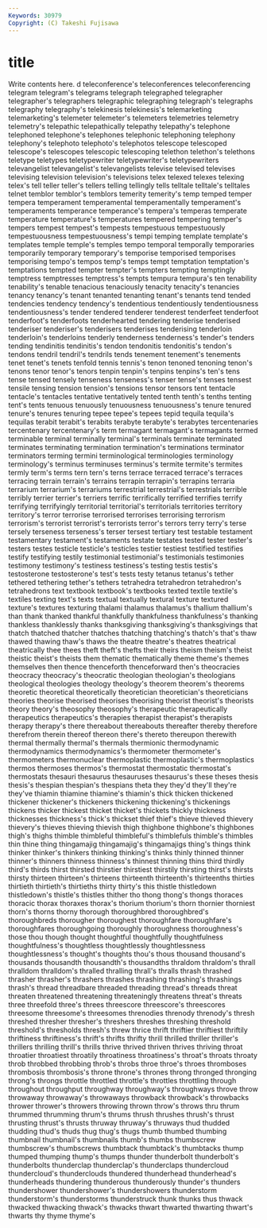 ```yaml
---
Keywords: 30979 
Copyright: (C) Takeshi Fujisawa
---
```


# title

Write contents here.
d
teleconference's teleconferences teleconferencing telegram telegram's telegrams telegraph telegraphed telegrapher telegrapher's
telegraphers telegraphic telegraphing telegraph's telegraphs telegraphy telegraphy's telekinesis telekinesis's telemarketing
telemarketing's telemeter telemeter's telemeters telemetries telemetry telemetry's telepathic telepathically telepathy
telepathy's telephone telephoned telephone's telephones telephonic telephoning telephony telephony's telephoto
telephoto's telephotos telescope telescoped telescope's telescopes telescopic telescoping telethon telethon's
telethons teletype teletypes teletypewriter teletypewriter's teletypewriters televangelist televangelist's televangelists televise
televised televises televising television television's televisions telex telexed telexes telexing
telex's tell teller teller's tellers telling tellingly tells telltale telltale's
telltales telnet temblor temblor's temblors temerity temerity's temp temped temper
tempera temperament temperamental temperamentally temperament's temperaments temperance temperance's tempera's temperas
temperate temperature temperature's temperatures tempered tempering temper's tempers tempest tempest's
tempests tempestuous tempestuously tempestuousness tempestuousness's tempi temping template template's templates
temple temple's temples tempo temporal temporally temporaries temporarily temporary temporary's
temporise temporised temporises temporising tempo's tempos temp's temps tempt temptation
temptation's temptations tempted tempter tempter's tempters tempting temptingly temptress temptresses
temptress's tempts tempura tempura's ten tenability tenability's tenable tenacious tenaciously
tenacity tenacity's tenancies tenancy tenancy's tenant tenanted tenanting tenant's tenants
tend tended tendencies tendency tendency's tendentious tendentiously tendentiousness tendentiousness's tender
tendered tenderer tenderest tenderfeet tenderfoot tenderfoot's tenderfoots tenderhearted tendering tenderise
tenderised tenderiser tenderiser's tenderisers tenderises tenderising tenderloin tenderloin's tenderloins tenderly
tenderness tenderness's tender's tenders tending tendinitis tendinitis's tendon tendonitis tendonitis's
tendon's tendons tendril tendril's tendrils tends tenement tenement's tenements tenet
tenet's tenets tenfold tennis tennis's tenon tenoned tenoning tenon's tenons
tenor tenor's tenors tenpin tenpin's tenpins tenpins's ten's tens tense
tensed tensely tenseness tenseness's tenser tense's tenses tensest tensile tensing
tension tension's tensions tensor tensors tent tentacle tentacle's tentacles tentative
tentatively tented tenth tenth's tenths tenting tent's tents tenuous tenuously
tenuousness tenuousness's tenure tenured tenure's tenures tenuring tepee tepee's tepees
tepid tequila tequila's tequilas terabit terabit's terabits terabyte terabyte's terabytes
tercentenaries tercentenary tercentenary's term termagant termagant's termagants termed terminable terminal
terminally terminal's terminals terminate terminated terminates terminating termination termination's terminations
terminator terminators terming termini terminological terminologies terminology terminology's terminus terminuses
terminus's termite termite's termites termly term's terms tern tern's terns
terrace terraced terrace's terraces terracing terrain terrain's terrains terrapin terrapin's
terrapins terraria terrarium terrarium's terrariums terrestrial terrestrial's terrestrials terrible terribly
terrier terrier's terriers terrific terrifically terrified terrifies terrify terrifying terrifyingly
territorial territorial's territorials territories territory territory's terror terrorise terrorised terrorises
terrorising terrorism terrorism's terrorist terrorist's terrorists terror's terrors terry terry's
terse tersely terseness terseness's terser tersest tertiary test testable testament
testamentary testament's testaments testate testates tested tester tester's testers testes
testicle testicle's testicles testier testiest testified testifies testify testifying testily
testimonial testimonial's testimonials testimonies testimony testimony's testiness testiness's testing testis
testis's testosterone testosterone's test's tests testy tetanus tetanus's tether tethered
tethering tether's tethers tetrahedra tetrahedron tetrahedron's tetrahedrons text textbook textbook's
textbooks texted textile textile's textiles texting text's texts textual textually
textural texture textured texture's textures texturing thalami thalamus thalamus's thallium
thallium's than thank thanked thankful thankfully thankfulness thankfulness's thanking thankless
thanklessly thanks thanksgiving thanksgiving's thanksgivings that thatch thatched thatcher thatches
thatching thatching's thatch's that's thaw thawed thawing thaw's thaws the
theatre theatre's theatres theatrical theatrically thee thees theft theft's thefts
their theirs theism theism's theist theistic theist's theists them thematic
thematically theme theme's themes themselves then thence thenceforth thenceforward then's
theocracies theocracy theocracy's theocratic theologian theologian's theologians theological theologies theology
theology's theorem theorem's theorems theoretic theoretical theoretically theoretician theoretician's theoreticians
theories theorise theorised theorises theorising theorist theorist's theorists theory theory's
theosophy theosophy's therapeutic therapeutically therapeutics therapeutics's therapies therapist therapist's therapists
therapy therapy's there thereabout thereabouts thereafter thereby therefore therefrom therein
thereof thereon there's thereto thereupon therewith thermal thermally thermal's thermals
thermionic thermodynamic thermodynamics thermodynamics's thermometer thermometer's thermometers thermonuclear thermoplastic thermoplastic's
thermoplastics thermos thermoses thermos's thermostat thermostatic thermostat's thermostats thesauri thesaurus
thesauruses thesaurus's these theses thesis thesis's thespian thespian's thespians theta
they they'd they'll they're they've thiamin thiamine thiamine's thiamin's thick
thicken thickened thickener thickener's thickeners thickening thickening's thickenings thickens thicker
thickest thicket thicket's thickets thickly thickness thicknesses thickness's thick's thickset
thief thief's thieve thieved thievery thievery's thieves thieving thievish thigh
thighbone thighbone's thighbones thigh's thighs thimble thimbleful thimbleful's thimblefuls thimble's
thimbles thin thine thing thingamajig thingamajig's thingamajigs thing's things think
thinker thinker's thinkers thinking thinking's thinks thinly thinned thinner thinner's
thinners thinness thinness's thinnest thinning thins third thirdly third's thirds
thirst thirsted thirstier thirstiest thirstily thirsting thirst's thirsts thirsty thirteen
thirteen's thirteens thirteenth thirteenth's thirteenths thirties thirtieth thirtieth's thirtieths thirty
thirty's this thistle thistledown thistledown's thistle's thistles thither tho thong
thong's thongs thoraces thoracic thorax thoraxes thorax's thorium thorium's thorn
thornier thorniest thorn's thorns thorny thorough thoroughbred thoroughbred's thoroughbreds thorougher
thoroughest thoroughfare thoroughfare's thoroughfares thoroughgoing thoroughly thoroughness thoroughness's those thou
though thought thoughtful thoughtfully thoughtfulness thoughtfulness's thoughtless thoughtlessly thoughtlessness thoughtlessness's
thought's thoughts thou's thous thousand thousand's thousands thousandth thousandth's thousandths
thraldom thraldom's thrall thralldom thralldom's thralled thralling thrall's thralls thrash
thrashed thrasher thrasher's thrashers thrashes thrashing thrashing's thrashings thrash's thread
threadbare threaded threading thread's threads threat threaten threatened threatening threateningly
threatens threat's threats three threefold three's threes threescore threescore's threescores
threesome threesome's threesomes threnodies threnody threnody's thresh threshed thresher thresher's
threshers threshes threshing threshold threshold's thresholds thresh's threw thrice thrift
thriftier thriftiest thriftily thriftiness thriftiness's thrift's thrifts thrifty thrill thrilled
thriller thriller's thrillers thrilling thrill's thrills thrive thrived thriven thrives
thriving throat throatier throatiest throatily throatiness throatiness's throat's throats throaty
throb throbbed throbbing throb's throbs throe throe's throes thromboses thrombosis
thrombosis's throne throne's thrones throng thronged thronging throng's throngs throttle
throttled throttle's throttles throttling through throughout throughput throughway throughway's throughways
throve throw throwaway throwaway's throwaways throwback throwback's throwbacks thrower thrower's
throwers throwing thrown throw's throws thru thrum thrummed thrumming thrum's
thrums thrush thrushes thrush's thrust thrusting thrust's thrusts thruway thruway's
thruways thud thudded thudding thud's thuds thug thug's thugs thumb
thumbed thumbing thumbnail thumbnail's thumbnails thumb's thumbs thumbscrew thumbscrew's thumbscrews
thumbtack thumbtack's thumbtacks thump thumped thumping thump's thumps thunder thunderbolt
thunderbolt's thunderbolts thunderclap thunderclap's thunderclaps thundercloud thundercloud's thunderclouds thundered thunderhead
thunderhead's thunderheads thundering thunderous thunderously thunder's thunders thundershower thundershower's thundershowers
thunderstorm thunderstorm's thunderstorms thunderstruck thunk thunks thus thwack thwacked thwacking
thwack's thwacks thwart thwarted thwarting thwart's thwarts thy thyme thyme's
